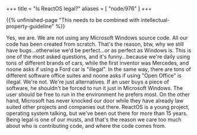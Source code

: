 +++
title = "Is ReactOS legal?"
aliases = [ "node/976" ]
+++


{{% unfinished-page "This needs to be combined with intellectual-property-guideline" %}}

Yes, we are. We are not using any Microsoft Windows source code. All our code has been created from scratch. That's the reason, btw, why we still have bugs...otherwise we'd be perfect...or as perfect as Windows is.
This is one of the most asked questions, and it's funny...because we're daily using tons of different brands of cars, while the first inventor was Mercedes, and noone asks if using a Ford car is "illegal". In the same way, there are tons of different software office suites and noone asks if using "Open Office" is illegal. We're not. We're just alternatives. If an user buys a piece of software, he shouldn't be forced to run it just in Microsoft Windows. The user should be free to run in the environment he prefers most. 
On the other hand,  Microsoft has never knocked our door while they have already law suited other projects and companies out there. ReactOS is a young project, operating system talking, but we've been out there for more than 15 years. 
Being legal is one of our musts, and that's the reason we care too much about who is contributing code, and where the code comes from.
